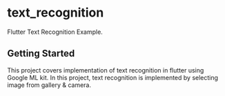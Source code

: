 # text_recognition

Flutter Text Recognition Example.

## Getting Started

This project covers implementation of text recognition in flutter using Google ML kit. In this project,  text recognition is implemented by selecting image from gallery & camera.

